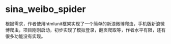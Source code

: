 # sina_weibo_spider
根据需求，作者使用htmlunit框架实现了一个简单的新浪微博爬虫，手机版新浪微博爬虫，项目刚刚启动，初步实现了模拟登录，翻页爬取等，作者水平有限，还有很多功能没有实现。

